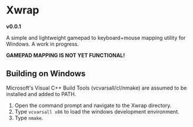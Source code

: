 # Xwrap
**v0.0.1**

A simple and lightweight gamepad to 
keyboard+mouse mapping utility for 
Windows. A work in progress.

**GAMEPAD MAPPING IS NOT YET FUNCTIONAL!**

## Building on Windows
Microsoft's Visual C++ Build Tools 
(vcvarsall/cl/nmake) are assumed to be 
installed and added to PATH.
1) Open the command prompt and navigate 
   to the Xwrap directory.
2) Type `vcvarsall x86` to load the 
   windows development environment.
3) Type `nmake`.
